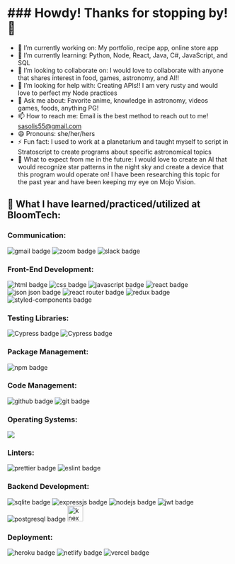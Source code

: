 <h1>### Howdy! Thanks for stopping by! 👋</h1>

- 🔭 I’m currently working on: My portfolio, recipe app, online store app
- 🌱 I’m currently learning: Python, Node, React, Java, C#, JavaScript, and SQL
- 👯 I’m looking to collaborate on: I would love to collaborate with anyone that shares interest in food, games, astronomy, and AI!!
- 🤔 I’m looking for help with: Creating APIs!! I am very rusty and would love to perfect my Node practices
- 💬 Ask me about: Favorite anime, knowledge in astronomy, videos games, foods, anything PG!
- 📫 How to reach me: Email is the best method to reach out to me! sasolis55@gmail.com 
- 😄 Pronouns: she/her/hers
- ⚡ Fun fact: I used to work at a planetarium and taught myself to script in Stratoscript to create programs about specific astronomical topics
- 🧐 What to expect from me in the future: I would love to create an AI that would recognize star patterns in the night sky and create a device that this program would operate on!                                             I have been researching this topic for the past year and have been keeping my eye on Mojo Vision.

<h2>🤩 What I have learned/practiced/utilized at BloomTech:</h2> 
    <h3>Communication:</h3>
        <p>
          <img src="https://img.shields.io/badge/Gmail-D14836?style=for-the-badge&logo=gmail&logoColor=white" alt="gmail badge"/>
          <img src="https://img.shields.io/badge/Zoom-2D8CFF?style=for-the-badge&logo=zoom&logoColor=white" alt="zoom badge"/>
          <img src="https://img.shields.io/badge/Slack-4A154B?style=for-the-badge&logo=slack&logoColor=white" alt="slack badge"/>
        </p>
    <h3>Front-End Development:</h3>
        <p>
          <img src="https://img.shields.io/badge/HTML5-E34F26?style=for-the-badge&logo=html5&logoColor=white" alt="html badge"/>
          <img src="https://img.shields.io/badge/CSS3-1572B6?style=for-the-badge&logo=css3&logoColor=white" alt="css badge"/>
          <img src="https://img.shields.io/badge/JavaScript-323330?style=for-the-badge&logo=javascript&logoColor=F7DF1E" alt="javascript badge"/>
          <img src="https://img.shields.io/badge/React-20232A?style=for-the-badge&logo=react&logoColor=61DAFB" alt="react badge"/>
          <img src="https://img.shields.io/badge/json-5E5C5C?style=for-the-badge&logo=json&logoColor=white" alt="json json badge"/>
          <img src="https://img.shields.io/badge/React_Router-CA4245?style=for-the-badge&logo=react-router&logoColor=white" alt="react router badge"/>
          <img src="https://img.shields.io/badge/Redux-593D88?style=for-the-badge&logo=redux&logoColor=white" alt="redux badge"/>
          <img src="https://img.shields.io/badge/styled--components-DB7093?style=for-the-badge&logo=styled-components&logoColor=white" alt="styled-components badge"/>
        </p>
   <h3>Testing Libraries:</h3>
        <p>
          <img src="https://img.shields.io/badge/Cypress-17202C?style=for-the-badge&logo=cypress&logoColor=white" alt="Cypress badge"/>
          <img src="https://img.shields.io/badge/Jest-C21325?style=for-the-badge&logo=jest&logoColor=white" alt="Cypress badge"/>
        </p>
   <h3>Package Management:</h3>
        <p>
          <img src="https://img.shields.io/badge/npm-CB3837?style=for-the-badge&logo=npm&logoColor=white" alt="npm badge"/>
        </p>
   <h3>Code Management:</h3>
        <p>
          <img src="https://img.shields.io/badge/GitHub-100000?style=for-the-badge&logo=github&logoColor=white" alt="github badge"/>
          <img src="https://img.shields.io/badge/GIT-E44C30?style=for-the-badge&logo=git&logoColor=white" alt="git badge"/>
        </p>
   <h3>Operating Systems:</h3>
        <span>
          <img src="https://img.shields.io/badge/Windows-0078D6?style=for-the-badge&logo=windows&logoColor=white"/>
        </span>
   <h3>Linters:</h3>
        <p>
          <img src="https://img.shields.io/badge/prettier-1A2C34?style=for-the-badge&logo=prettier&logoColor=F7BA3E" alt="prettier badge"/>
          <img src="https://img.shields.io/badge/eslint-3A33D1?style=for-the-badge&logo=eslint&logoColor=white" alt="eslint badge"/>
        </p>
   <h3>Backend Development:</h3>
        <p>
          <img src="https://img.shields.io/badge/SQLite-07405E?style=for-the-badge&logo=sqlite&logoColor=white" alt="sqlite badge"/>
          <img src="https://img.shields.io/badge/Express.js-000000?style=for-the-badge&logo=express&logoColor=white" alt="expressjs badge"/>
          <img src="https://img.shields.io/badge/Node.js-339933?style=for-the-badge&logo=nodedotjs&logoColor=white" alt="nodejs badge"/>
          <img src="https://img.shields.io/badge/JWT-000000?style=for-the-badge&logo=JSON%20web%20tokens&logoColor=white" alt="jwt badge"/>
          <img src="https://img.shields.io/badge/PostgreSQL-316192?style=for-the-badge&logo=postgresql&logoColor=white" alt="postgresql badge"/>
          <img src="https://knexjs.org/assets/images/knex.png" alt="knex badge" height="35px" width="max-content"/>
        </p>
   <h3>Deployment:</h3>
        <p>
          <img src="https://img.shields.io/badge/Heroku-430098?style=for-the-badge&logo=heroku&logoColor=white" alt="heroku badge"/>
          <img src="https://img.shields.io/badge/Netlify-00C7B7?style=for-the-badge&logo=netlify&logoColor=white" alt="netlify badge"/>
          <img src="https://img.shields.io/badge/Vercel-000000?style=for-the-badge&logo=vercel&logoColor=white" alt="vercel badge"/>
        </p>
